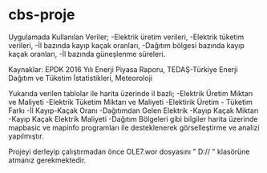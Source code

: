 # cbs-proje

Uygulamada Kullanılan Veriler;
-Elektrik üretim verileri,
-Elektrik tüketim verileri,
-İl bazında kayıp kaçak oranları,
-Dağıtım bölgesi bazında kayıp kaçak oranları,
-İl bazında güneşlenme süreleri.

Kaynaklar: EPDK 2016 Yılı Enerji Piyasa Raporu, TEDAŞ-Türkiye Enerji Dağıtım ve Tüketim İstatistikleri, Meteoroloji 

Yukarıda verilen tablolar ile harita üzerinde il bazlı;
-Elektrik Üretim Miktarı ve Maliyeti
-Elektrik Tüketim Miktarı ve Maliyeti
-Elektirik Üretim - Tüketim Farkı
-İl Kayıp-Kaçak Oranı
-Dağıtımdan Gelen Elektrik 
-Kayıp Kaçak Miktarı
-Kayıp Kaçak Elektrik Maliyeti
-Dağıtım Bölgeleri
gibi bilgiler harita üzerinde mapbasic ve mapinfo programları ile desteklenerek görselleştirme ve analizi yapılmıştır.

Projeyi derleyip çalıştırmadan önce OLE7.wor dosyasını   " D:// " klasörüne atmanız gerekmektedir.
